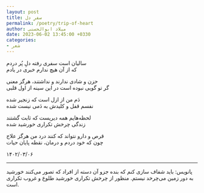 ```yaml
---
layout: post
title: سفرِ دل 
permalink: /poetry/trip-of-heart
author: میلاد ابوالحسنی
date: 2023-06-02 13:45:00 +0330
categories: 
- شعر
---
```


سالیان است سفری رفته دلِ پُر دردم  
که از آن هیچ ندارم خبری در یادم  

حزن و شادی ندارند و نداشتند، هرگز معنی  
گر تو گویی نبوده است در این سینه از اول قلبی  

دَم من از ازل است که زنجیر شده  
نفسم قفل و کلیدش به دَمی نیست شده  

لحظه‌هایم همه دیریست که ثابت گشتند  
زندگی چرخش تکراری خورشید شده  

قرص و دارو نتواند که کنند درد من هرگز علاج  
چون که خود دردم و درمان، نقطه پایان حیات

۱۴۰۲/۰۳/۰۶


---

پانویس: باید شفاف سازی کنم که بنده جزو آن دسته از افراد که تصور می‌کنند خورشید به دور زمین می‌چرخد نیستم. منظور از چرخش تکراری خورشید طلوع و غروب تکراری است.